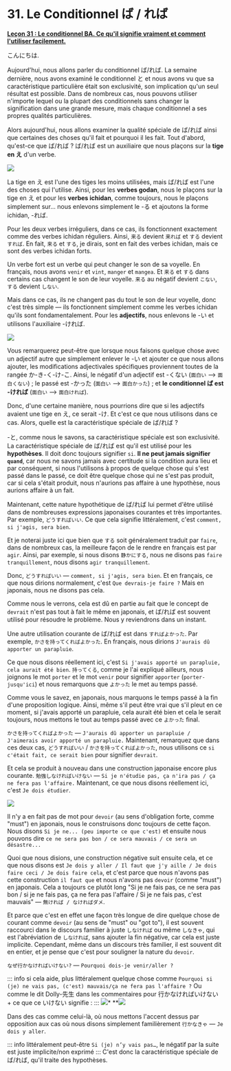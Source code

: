 # **31. Le Conditionnel ば / れば**

[**Leçon 31 : Le conditionnel BA. Ce qu'il signifie vraiment et comment l'utiliser facilement.**](https://www.youtube.com/watch?v=O81EPCsPUpw&list=PLg9uYxuZf8x_A-vcqqyOFZu06WlhnypWj&index=33&pp=iAQB)

こんにちは.

Aujourd'hui, nous allons parler du conditionnel ば/れば. La semaine dernière, nous avons examiné le conditionnel と et nous avons vu que sa caractéristique particulière était son exclusivité, son implication qu'un seul résultat est possible. Dans de nombreux cas, nous pouvons utiliser n'importe lequel ou la plupart des conditionnels sans changer la signification dans une grande mesure, mais chaque conditionnel a ses propres qualités particulières.

Alors aujourd'hui, nous allons examiner la qualité spéciale de ば/れば ainsi que certaines des choses qu'il fait et pourquoi il les fait. Tout d'abord, qu'est-ce que ば/れば ? ば/れば est un auxiliaire que nous plaçons sur la **tige en え** d'un verbe.

![](../media/image409.webp)

La tige en え est l'une des tiges les moins utilisées, mais ば/れば est l'une des choses qui l'utilise. Ainsi, pour les **verbes godan**, nous le plaçons sur la tige en え et pour les **verbes ichidan**, comme toujours, nous le plaçons simplement sur... nous enlevons simplement le -る et ajoutons la forme ichidan, -れば.

Pour les deux verbes irréguliers, dans ce cas, ils fonctionnent exactement comme des verbes ichidan réguliers. Ainsi, `来る` devient `来れば` et `する` devient `すれば`. En fait, `来る` et `する`, je dirais, sont en fait des verbes ichidan, mais ce sont des verbes ichidan forts.

Un verbe fort est un verbe qui peut changer le son de sa voyelle. En français, nous avons `venir` et `vint`, `manger` et `mangea`. Et `来る` et `する` dans certains cas changent le son de leur voyelle. `来る` au négatif devient `こない`, `する` devient `しない`.

Mais dans ce cas, ils ne changent pas du tout le son de leur voyelle, donc c'est très simple — ils fonctionnent simplement comme les verbes ichidan qu'ils sont fondamentalement. Pour les **adjectifs**, nous enlevons le -い et utilisons l'auxiliaire -ければ.

![](../media/image739.webp)

Vous remarquerez peut-être que lorsque nous faisons quelque chose avec un adjectif autre que simplement enlever le -い et ajouter ce que nous allons ajouter, les modifications adjectivales spécifiques proviennent toutes de la rangée か-き-く-け-こ. Ainsi, le négatif d'un adjectif est -くない (`面白い` --> `面白くない`) ; le passé est -かった (`面白い` --> `面白かった`) ; et **le conditionnel ば est -ければ** (`面白い` --> `面白ければ`).

Donc, d'une certaine manière, nous pourrions dire que si les adjectifs avaient une tige en え, ce serait -け. Et c'est ce que nous utilisons dans ce cas. Alors, quelle est la caractéristique spéciale de ば/れば ?

-と, comme nous le savons, sa caractéristique spéciale est son exclusivité. La caractéristique spéciale de ば/れば est qu'il est utilisé pour les **hypothèses**. Il doit donc toujours signifier `si`. **Il ne peut jamais signifier `quand`**, car nous ne savons jamais avec certitude si la condition aura lieu et par conséquent, si nous l'utilisons à propos de quelque chose qui s'est passé dans le passé, ce doit être quelque chose qui ne s'est pas produit, car si cela s'était produit, nous n'aurions pas affaire à une hypothèse, nous aurions affaire à un fait.

Maintenant, cette nature hypothétique de ば/れば lui permet d'être utilisé dans de nombreuses expressions japonaises courantes et très importantes. Par exemple, `どうすればいい`. Ce que cela signifie littéralement, c'est `comment, si j'agis, sera bien`.

Et je noterai juste ici que bien que `する` soit généralement traduit par `faire`, dans de nombreux cas, la meilleure façon de le rendre en français est par `agir`. Ainsi, par exemple, si nous disons `静かにする`, nous ne disons pas `faire tranquillement`, nous disons `agir tranquillement`.

Donc, `どうすればいい` — `comment, si j'agis, sera bien`. Et en français, ce que nous dirions normalement, c'est `Que devrais-je faire ?` Mais en japonais, nous ne disons pas cela.

Comme nous le verrons, cela est dû en partie au fait que le concept de `devrait` n'est pas tout à fait le même en japonais, et ば/れば est souvent utilisé pour résoudre le problème. Nous y reviendrons dans un instant.

Une autre utilisation courante de ば/れば est dans `すればよかった`. Par exemple, `かさを持ってくればよかった`. En français, nous dirions `J'aurais dû apporter un parapluie`.

Ce que nous disons réellement ici, c'est `Si j'avais apporté un parapluie, cela aurait été bien`. `持ってくる`, comme je l'ai expliqué ailleurs, nous joignons le mot `porter` et le mot `venir` pour signifier `apporter` (`porter-jusqu'ici`) et nous remarquons que `よかった` le met au temps passé.

Comme vous le savez, en japonais, nous marquons le temps passé à la fin d'une proposition logique. Ainsi, même s'il peut être vrai que s'il pleut en ce moment, si j'avais apporté un parapluie, cela aurait été bien et cela le serait toujours, nous mettons le tout au temps passé avec ce `よかった` final.

`かさを持ってくればよかった` — `J'aurais dû apporter un parapluie / J'aimerais avoir apporté un parapluie.` Maintenant, remarquez que dans ces deux cas, `どうすればいい` / `かさを持ってくればよかった`, nous utilisons ce `si c'était fait, ce serait bien` pour signifier `devrait`.

Et cela se produit à nouveau dans une construction japonaise encore plus courante. `勉強しなければいけない` — `Si je n'étudie pas, ça n'ira pas / ça ne fera pas l'affaire.` Maintenant, ce que nous disons réellement ici, c'est `Je dois étudier`.

![](../media/image1010.webp)

Il n'y a en fait pas de mot pour `devoir` (au sens d'obligation forte, comme "must") en japonais, nous le construisons donc toujours de cette façon. Nous disons `Si je ne... (peu importe ce que c'est)` et ensuite nous pouvons dire `ce ne sera pas bon / ce sera mauvais / ce sera un désastre...`

Quoi que nous disions, une construction négative suit ensuite cela, et ce que nous disons est `Je dois y aller / Il faut que j'y aille / Je dois faire ceci / Je dois faire cela`, et c'est parce que nous n'avons pas cette construction `il faut que` et nous n'avons pas `devoir` (comme "must") en japonais. Cela a toujours ce plutôt long "Si je ne fais pas, ce ne sera pas bon / si je ne fais pas, ça ne fera pas l'affaire / Si je ne fais pas, c'est mauvais" — `無ければ / なければダメ`.

Et parce que c'est en effet une façon très longue de dire quelque chose de courant comme `devoir` (au sens de "must" ou "got to"), il est souvent raccourci dans le discours familier à juste `しなければ` ou même `しなきゃ`, qui est l'abréviation de `しなければ`, sans ajouter la fin négative, car cela est juste implicite. Cependant, même dans un discours très familier, il est souvent dit en entier, et je pense que c'est pour souligner la nature du `devoir`.

`なぜ行かなければいけない?` — `Pourquoi dois-je venir/aller ?`

::: info
si cela aide, plus littéralement quelque chose comme `Pourquoi si (je) ne vais pas, (c'est) mauvais/ça ne fera pas l'affaire ?`
Ou comme le dit Dolly-先生 dans les commentaires pour 行かなければいけない + ce que ce いけない signifie :
:::
*![](../media/image1040.webp)**
**![](../media/image1003.webp)

Dans des cas comme celui-là, où nous mettons l'accent dessus par opposition aux cas où nous disons simplement familièrement `行かなきゃ` — `Je dois y aller`.

::: info
littéralement peut-être `Si (je) n’y vais pas…`, le négatif par la suite est juste implicite/non exprimé
:::
C'est donc la caractéristique spéciale de ば/れば, qu'il traite des hypothèses.